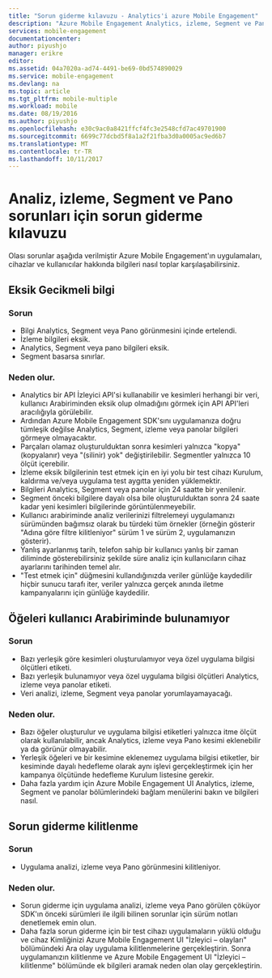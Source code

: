 ```yaml
---
title: "Sorun giderme kılavuzu - Analytics'i azure Mobile Engagement"
description: "Azure Mobile Engagement Analytics, izleme, Segment ve Pano sorunlarını giderme"
services: mobile-engagement
documentationcenter: 
author: piyushjo
manager: erikre
editor: 
ms.assetid: 04a7020a-ad74-4491-be69-0bd574890029
ms.service: mobile-engagement
ms.devlang: na
ms.topic: article
ms.tgt_pltfrm: mobile-multiple
ms.workload: mobile
ms.date: 08/19/2016
ms.author: piyushjo
ms.openlocfilehash: e30c9ac0a8421ffcf4fc3e2548cfd7ac49701900
ms.sourcegitcommit: 6699c77dcbd5f8a1a2f21fba3d0a0005ac9ed6b7
ms.translationtype: MT
ms.contentlocale: tr-TR
ms.lasthandoff: 10/11/2017
---
```

# <a name="troubleshooting-guide-for-analytics-monitoring-segmentation-and-dashboard-issues"></a>Analiz, izleme, Segment ve Pano sorunları için sorun giderme kılavuzu
Olası sorunlar aşağıda verilmiştir Azure Mobile Engagement'ın uygulamaları, cihazlar ve kullanıcılar hakkında bilgileri nasıl toplar karşılaşabilirsiniz.

## <a name="missingdelayed-information"></a>Eksik Gecikmeli bilgi
### <a name="issue"></a>Sorun
* Bilgi Analytics, Segment veya Pano görünmesini içinde ertelendi.
* İzleme bilgileri eksik.
* Analytics, Segment veya pano bilgileri eksik.
* Segment basarsa sınırlar.

### <a name="causes"></a>Neden olur.
* Analytics bir API İzleyici API'si kullanabilir ve kesimleri herhangi bir veri, kullanıcı Arabiriminden eksik olup olmadığını görmek için API API'leri aracılığıyla görülebilir.
* Ardından Azure Mobile Engagement SDK'sını uygulamanıza doğru tümleşik değilse Analytics, Segment, izleme veya panolar bilgileri görmeye olmayacaktır.
* Parçaları olamaz oluşturulduktan sonra kesimleri yalnızca "kopya" (kopyalanır) veya "(silinir) yok" değiştirilebilir. Segmentler yalnızca 10 ölçüt içerebilir.
* İzleme eksik bilgilerinin test etmek için en iyi yolu bir test cihazı Kurulum, kaldırma ve/veya uygulama test aygıtta yeniden yüklemektir.
* Bilgileri Analytics, Segment veya panolar için 24 saatte bir yenilenir.
* Segment önceki bilgilere dayalı olsa bile oluşturulduktan sonra 24 saate kadar yeni kesimleri bilgilerinde görüntülenmeyebilir.
* Kullanıcı arabiriminde analiz verilerinizi filtrelemeyi uygulamanızı sürümünden bağımsız olarak bu türdeki tüm örnekler (örneğin gösterir "Adına göre filtre kilitleniyor" sürüm 1 ve sürüm 2, uygulamanızın gösterir).
* Yanlış ayarlanmış tarih, telefon sahip bir kullanıcı yanlış bir zaman diliminde gösterebilirsiniz şekilde süre analiz için kullanıcıların cihaz ayarlarını tarihinden temel alır.
* "Test etmek için" düğmesini kullandığınızda veriler günlüğe kaydedilir hiçbir sunucu tarafı iter, veriler yalnızca gerçek anında iletme kampanyalarını için günlüğe kaydedilir.

## <a name="cant-locate-items-in-ui"></a>Öğeleri kullanıcı Arabiriminde bulunamıyor
### <a name="issue"></a>Sorun
* Bazı yerleşik göre kesimleri oluşturulamıyor veya özel uygulama bilgisi ölçütleri etiketi.
* Bazı yerleşik bulunamıyor veya özel uygulama bilgisi ölçütleri Analytics, izleme veya panolar etiketi.
* Veri analizi, izleme, Segment veya panolar yorumlayamayacağı.

### <a name="causes"></a>Neden olur.
* Bazı öğeler oluşturulur ve uygulama bilgisi etiketleri yalnızca itme ölçüt olarak kullanılabilir, ancak Analytics, izleme veya Pano kesimi eklenebilir ya da görünür olmayabilir. 
* Yerleşik öğeleri ve bir kesimine eklenemez uygulama bilgisi etiketler, bir kesiminde dayalı hedefleme olarak aynı işlevi gerçekleştirmek için her kampanya ölçütünde hedefleme Kurulum listesine gerekir.
* Daha fazla yardım için Azure Mobile Engagement UI Analytics, izleme, Segment ve panolar bölümlerindeki bağlam menülerini bakın ve bilgileri nasıl.

## <a name="crash-troubleshooting"></a>Sorun giderme kilitlenme
### <a name="issue"></a>Sorun
* Uygulama analizi, izleme veya Pano görünmesini kilitleniyor.

### <a name="causes"></a>Neden olur.
* Sorun giderme için uygulama analizi, izleme veya Pano görülen çöküyor SDK'ın önceki sürümleri ile ilgili bilinen sorunlar için sürüm notları denetlemek emin olun.
* Daha fazla sorun giderme için bir test cihazı uygulamaların yüklü olduğu ve cihaz Kimliğinizi Azure Mobile Engagement UI "İzleyici – olayları" bölümündeki Ara olay uygulama kilitlenmelerine gerçekleştirin. Sonra uygulamanızın kilitlenme ve Azure Mobile Engagement UI "İzleyici – kilitlenme" bölümünde ek bilgileri aramak neden olan olay gerçekleştirin. 

